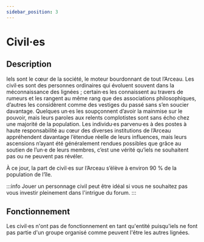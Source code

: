 ```yaml
---
sidebar_position: 3
---
```


# Civil·es

## Description

Iels sont le cœur de la société, le moteur bourdonnant de tout l’Arceau. Les civil·es sont des personnes ordinaires qui évoluent souvent dans la méconnaissance des lignées ; certain·es les connaissent au travers de rumeurs et les rangent au même rang que des associations philosophiques, d’autres les considèrent comme des vestiges du passé sans s’en soucier davantage. Quelques un·es les soupçonnent d’avoir la mainmise sur le pouvoir, mais leurs paroles aux relents complotistes sont sans écho chez une majorité de la population. Les individu·es parvenu·es à des postes à haute responsabilité au cœur des diverses institutions de l’Arceau appréhendent davantage l’étendue réelle de leurs influences, mais leurs ascensions n’ayant été généralement rendues possibles que grâce au soutien de l’un·e de leurs membres, c’est une vérité qu’iels ne souhaitent pas ou ne peuvent pas révéler.

À ce jour, la part de civil·es sur l’Arceau s’élève à environ 90 % de la population de l’île.

:::info
Jouer un personnage civil peut être idéal si vous ne souhaitez pas vous investir pleinement dans l'intrigue du forum.
:::

## Fonctionnement

Les civil·es n'ont pas de fonctionnement en tant qu'entité puisqu'iels ne font pas partie d'un groupe organisé comme peuvent l'être les autres lignées.

